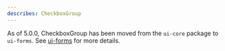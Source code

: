 ```yaml
---
describes: CheckboxGroup
---
```


As of 5.0.0, CheckboxGroup has been moved from the `ui-core` package to `ui-forms`.
See [ui-forms](#ui-forms) for more details.
